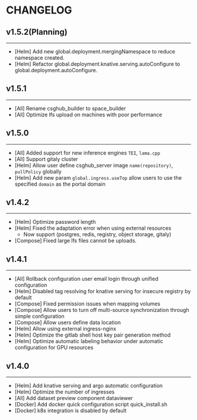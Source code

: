 # CHANGELOG

## v1.5.2(Planning)

---

- [Helm] Add new global.deployment.mergingNamespace to reduce namespace created.
- [Helm] Refactor global.deployment.knative.serving.autoConfigure to global.deployment.autoConfigure.

## v1.5.1

---

- [All] Rename csghub_builder to space_builder
- [All] Optimize lfs upload on machines with poor performance

## v1.5.0

---

- [All] Added support for new inference engines `TEI`, `lama.cpp`
- [All] Support gitaly cluster
- [Helm] Allow user define csghub_server image `name(repository)`, `pullPolicy` globally
- [Helm] Add new param `global.ingress.useTop` allow users to use the specified `domain` as the portal domain

## v1.4.2

---

- [Helm] Optimize password length
- [Helm] Fixed the adaptation error when using external resources
  - Now support (postgres, redis, registry, object storage, gitaly)
- [Compose] Fixed large lfs files cannot be uploads.

## v1.4.1

---

- [All] Rollback configuration user email login through unified configuration
- [Helm] Disabled tag resolving for knative serving for insecure registry by default
- [Compose] Fixed permission issues when mapping volumes
- [Compose] Allow users to turn off multi-source synchronization through simple configuration
- [Compose] Allow users define data location
- [Helm] Allow using external ingress-nginx
- [Helm] Optimize the gitlab shell host key pair generation method
- [Helm] Optimize automatic labeling behavior under automatic configuration for GPU resources

## v1.4.0

---

- [Helm] Add knative serving and argo automatic configuration
- [Helm] Optimize the number of ingresses
- [All] Add dataset preview component dataviewer
- [Docker] Add docker quick configuration script quick_install.sh
- [Docker] k8s integration is disabled by default 
